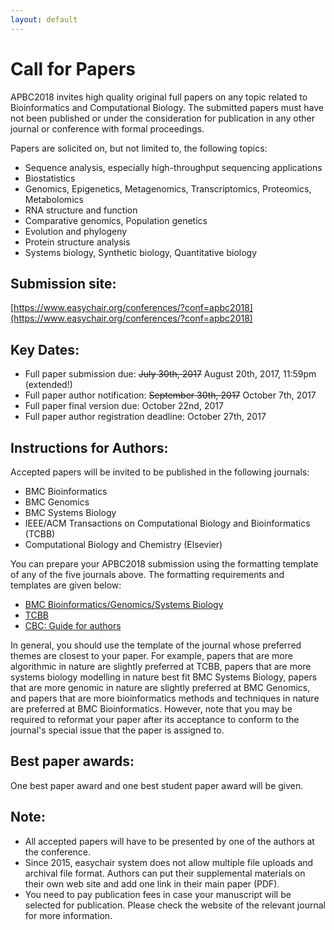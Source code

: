 ```yaml
---
layout: default
---
```

# Call for Papers

APBC2018 invites high quality original full papers on any topic related to Bioinformatics and Computational Biology. The submitted papers must have not been published or under the consideration for publication in any other journal or conference with formal proceedings.

Papers are solicited on, but not limited to, the following topics:

* Sequence analysis, especially high-throughput sequencing applications
* Biostatistics
* Genomics, Epigenetics, Metagenomics, Transcriptomics, Proteomics, Metabolomics
* RNA structure and function
* Comparative genomics, Population genetics
* Evolution and phylogeny
* Protein structure analysis
* Systems biology, Synthetic biology, Quantitative biology

## Submission site:

[https://www.easychair.org/conferences/?conf=apbc2018](https://www.easychair.org/conferences/?conf=apbc2018)

## Key Dates:

* Full paper submission due: ~~July 30th, 2017~~ August 20th, 2017, 11:59pm (extended!)
* Full paper author notification: ~~September 30th, 2017~~ October 7th, 2017
* Full paper final version due: October 22nd, 2017
* Full paper author registration deadline: October 27th, 2017

## Instructions for Authors:

Accepted papers will be invited to be published in the following journals:

* BMC Bioinformatics
* BMC Genomics
* BMC Systems Biology
* IEEE/ACM Transactions on Computational Biology and Bioinformatics (TCBB)
* Computational Biology and Chemistry (Elsevier)

You can prepare your APBC2018 submission using the formatting template of any of the five journals above. The formatting requirements and templates are given below:

* [BMC Bioinformatics/Genomics/Systems Biology](http://www.cs.cityu.edu.hk/~shuaicli/apbc2017/contents/InstructionsForAuthors-BMC.pdf)
* [TCBB](http://www.cs.cityu.edu.hk/~shuaicli/apbc2017/contents/InstructionsForAuthors-TCBB.pdf)
* [CBC: Guide for authors](https://www.elsevier.com/journals/computational-biology-and-chemistry/1476-9271/guide-for-authors)

In general, you should use the template of the journal whose preferred themes are closest to your paper. For example, papers that are more algorithmic in nature are slightly preferred at TCBB, papers that are more systems biology modelling in nature best fit BMC Systems Biology, papers that are more genomic in nature are slightly preferred at BMC Genomics, and papers that are more bioinformatics methods and techniques in nature are preferred at BMC Bioinformatics. However, note that you may be required to reformat your paper after its acceptance to conform to the journal's special issue that the paper is assigned to.

## Best paper awards:

One best paper award and one best student paper award will be given.

## Note:

* All accepted papers will have to be presented by one of the authors at the conference.
* Since 2015, easychair system does not allow multiple file uploads and archival file format. Authors can put their supplemental materials on their own web site and add one link in their main paper (PDF).
* You need to pay publication fees in case your manuscript will be selected for publication. Please check the website of the relevant journal for more information.


